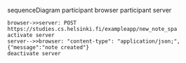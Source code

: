sequenceDiagram
    participant browser
    participant server

    browser->>server: POST https://studies.cs.helsinki.fi/exampleapp/new_note_spa
    activate server
    server-->>browser: "content-type": "application/json;",{"message":"note created"}
    deactivate server
